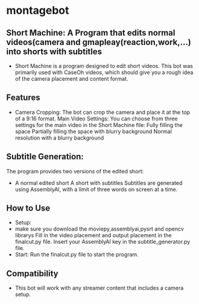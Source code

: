# montagebot
## Short Machine: A Program that edits normal videos(camera and gmapleay(reaction,work,...) into shorts with subtitles
* Short Machine is a program designed to edit short videos. This bot was primarily used with CaseOh videos, which should give you a rough idea of the camera placement and content format.

## Features
* Camera Cropping: The bot can crop the camera and place it at the top of a 9:16 format.
Main Video Settings: You can choose from three settings for the main video in the Short Machine file:
Fully filling the space
Partially filling the space with blurry background
Normal resolution with a blurry background
## Subtitle Generation: 
The program provides two versions of the edited short:
* A normal edited short
A short with subtitles
Subtitles are generated using AssemblyAI, with a limit of three words on screen at a time.

## How to Use
* Setup:
* make sure you download the moviepy,assemblyai,pysrt and opencv librarys
Fill in the video placement and output placement in the finalcut.py file.
Insert your AssemblyAI key in the subtitle_generator.py file.
* Start:
Run the finalcut.py file to start the program.

## Compatibility
* This bot will work with any streamer content that includes a camera setup.
